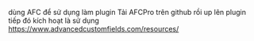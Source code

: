 dùng AFC để sử dụng làm plugin
Tải AFCPro trên github rồi up lên plugin tiếp đó kích hoạt là sử dụng
https://www.advancedcustomfields.com/resources/
